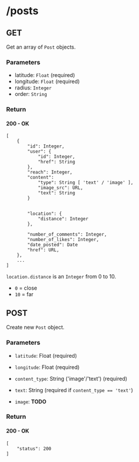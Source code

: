 # /posts
## GET
Get an array of `Post` objects.

### Parameters
* latitude: `Float` (required)
* longitude: `Float` (required)
* radius: `Integer`
* order: `String`


### Return

#### 200 - OK
	[
		{
			"id": Integer,
			"user": {
				"id": Integer,
				"href": String
			},
			"reach": Integer,
			"content":
				"type": String [ 'text' / 'image' ],
				"image_src": URL,
				"text": String
			}


			"location": {
				"distance": Integer 
			},

			"number_of_comments": Integer,
			"number_of_likes": Integer,
			"date_posted": Date
			"href": URL,
		},
		...
	]

`location.distance` is an `Integer` from 0 to 10.

* `0` = close
* `10` = far 


## POST
Create new `Post` object.

### Parameters
* `latitude`: 		Float 						(required)
* `longitude`: 		Float 						(required)

* `content_type`: 	String ('image'/'text')  	(required)
* `text`: 			String 						(required if `content_type == 'text'`)
* `image`:			**TODO**


### Return

#### 200 - OK
	[
		"status": 200
	]